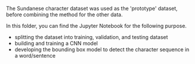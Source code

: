 The Sundanese character dataset was used as the 'prototype' dataset, before combining the method for the other data.

In this folder, you can find the Jupyter Notebook for the following purpose.
* splitting the dataset into training, validation, and testing dataset
* building and training a CNN model
* developing the bounding box model to detect the character sequence in a word/sentence
